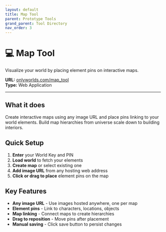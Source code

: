 ```yaml
---
layout: default
title: Map Tool
parent: Prototype Tools
grand_parent: Tool Directory
nav_order: 3
---
```


# 💻 Map Tool

Visualize your world by placing element pins on interactive maps.

**URL:** [onlyworlds.com/map_tool](https://onlyworlds.com/map_tool)  
**Type:** Web Application   

---

## What it does

Create interactive maps using any image URL and place pins linking to your world elements. Build map hierarchies from universe scale down to building interiors.

## Quick Setup

1. **Enter** your World Key and PIN
2. **Load world** to fetch your elements
3. **Create map** or select existing one
4. **Add image URL** from any hosting web address
5. **Click or drag to place** element pins on the map

## Key Features

- **Any image URL** - Use images hosted anywhere, one per map
- **Element pins** - Link to characters, locations, objects
- **Map linking** - Connect maps to create hierarchies
- **Drag to reposition** - Move pins after placement 
- **Manual saving** - Click save button to persist changes

 
 